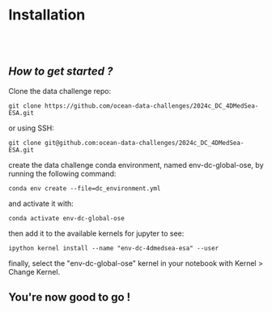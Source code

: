 # Installation

<br> 

<br>  

## _**How to get started ?**_

Clone the data challenge repo: 
```
git clone https://github.com/ocean-data-challenges/2024c_DC_4DMedSea-ESA.git
```
or using SSH: 
```
git clone git@github.com:ocean-data-challenges/2024c_DC_4DMedSea-ESA.git
```

create the data challenge conda environment, named env-dc-global-ose, by running the following command:
```
conda env create --file=dc_environment.yml 
```
and activate it with:

```
conda activate env-dc-global-ose
```
then add it to the available kernels for jupyter to see: 
```
ipython kernel install --name "env-dc-4dmedsea-esa" --user
```
finally, select the "env-dc-global-ose" kernel in your notebook with Kernel > Change Kernel.

## You're now good to go ! 

